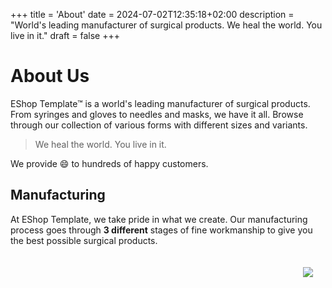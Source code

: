 +++
title = 'About'
date = 2024-07-02T12:35:18+02:00
description = "World's leading manufacturer of surgical products. We heal the world. You live in it."
draft = false
+++

About Us
========

EShop Template&trade; is a world's leading manufacturer of surgical products. From syringes and gloves to needles and masks, we have it all. Browse through our collection of various forms with different sizes and variants.

> We heal the world. You live in it.

We provide :smile: to hundreds of happy customers.

Manufacturing
-------------

At EShop Template, we take pride in what we create. Our manufacturing process goes through **3 different** stages of fine workmanship to give you the best possible surgical products.

<img style="float:right; margin: 20px;" src="/images/100x100.png">